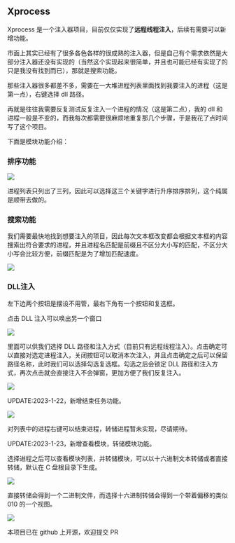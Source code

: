 ## Xprocess

Xprocess 是一个注入器项目，目前仅仅实现了**远程线程注入**，后续有需要可以新增功能。

市面上其实已经有了很多各色各样的很成熟的注入器，但是自己有个需求依然是大部分注入器还没有实现的（当然这个实现起来很简单，并且也可能已经有实现了的只是我没有找到而已），那就是搜索功能。

那些注入器很多都差不多，需要在一大堆进程列表里面找到我要注入的进程（这是第一点），右键选择 dll 路径。

再就是往往我需要反复测试反复注入一个进程的情况（这是第二点），我的 dll 和进程一般是不变的，而我每次都需要很麻烦地重复那几个步骤，于是我花了点时间写了这个项目。

下面是模块功能介绍：

### 排序功能

![](img/1.png)

进程列表只列出了三列，因此可以选择这三个关键字进行升序排序排列，这个纯属是顺带去做的。

### 搜索功能

我们需要最快地找到想要注入的项目，因此每次文本框改变都会根据文本框的内容搜索出符合要求的进程，并且进程名匹配是前缀且不区分大小写的匹配，不区分大小写会比较方便，前缀匹配是为了增加匹配速度。

![](img/2.png)

### DLL注入

左下边两个按钮是摆设不用管，最右下角有一个按钮和复选框。

点击 DLL 注入可以唤出另一个窗口

![](img/3.png)

里面可以供我们选择 DLL 路径和注入方式（目前只有远程线程注入）。点击确定可以直接对选定进程注入，关闭按钮可以取消本次注入，并且点击确定之后可以保留路径名称，此时我们可以选择勾选复选框。勾选之后会锁定 DLL 路径和注入方式，再次点击就会直接注入不会弹窗，更加方便了我们反复注入。

![](img/4.png)

UPDATE:2023-1-22，新增结束任务功能。

![](img/5.png)

对列表中的进程右键可以结束进程，转储进程暂未实现，尽请期待。

UPDATE:2023-1-23，新增查看模块，转储模块功能。

选择进程之后可以查看模块列表，并转储模块，可以以十六进制文本转储或者直接转储，默认在 C 盘根目录下生成。

![](img/6.png)

直接转储会得到一个二进制文件，而选择十六进制转储会得到一个带着偏移的类似 010 的一个视图。

![](img/7.png)

本项目已在 github 上开源，欢迎提交 PR